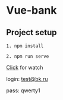 # Vue-bank

## Project setup
```
1. npm install 

2. npm run serve
```
[Click](https://yarkirs.ru/) for watch 

login: test@bk.ru

pass: qwerty1
